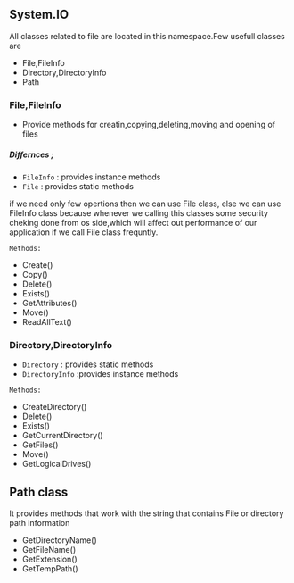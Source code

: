 ## System.IO 

All classes related to file are located in this namespace.Few usefull classes are

- File,FileInfo
- Directory,DirectoryInfo
- Path


### File,FileInfo

- Provide methods for creatin,copying,deleting,moving and opening of files

##### Differnces ;

- `FileInfo` : provides instance methods
- `File` : provides static methods


if  we need only few opertions then we can use File class, else we 
can use FileInfo class because whenever we calling this classes some 
security cheking done from os side,which will affect out performance
of our application if we call File class frequntly.

`Methods:`

- Create()
- Copy()
- Delete()
- Exists()
- GetAttributes()
- Move()
- ReadAllText()


### Directory,DirectoryInfo

- `Directory` : provides static methods
- `DirectoryInfo` :provides instance methods


`Methods:`

- CreateDirectory()
- Delete()
- Exists()
- GetCurrentDirectory()
- GetFiles()
- Move()
- GetLogicalDrives()


## Path class

It provides methods that work with the string that contains File or directory path 
information


- GetDirectoryName()
- GetFileName()
- GetExtension()
- GetTempPath()







